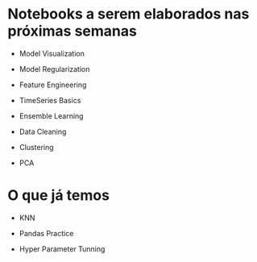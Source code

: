 # Notebooks a serem elaborados nas próximas semanas

* Model Visualization

* Model Regularization

* Feature Engineering 

* TimeSeries Basics 

* Ensemble Learning 

* Data Cleaning

* Clustering 

* PCA 


# O que já temos 

* KNN

* Pandas Practice 

* Hyper Parameter Tunning 
